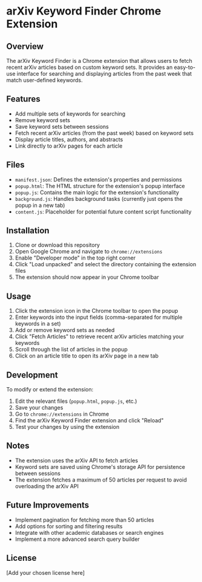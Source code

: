 # arXiv Keyword Finder Chrome Extension

## Overview

The arXiv Keyword Finder is a Chrome extension that allows users to fetch recent arXiv articles based on custom keyword sets. It provides an easy-to-use interface for searching and displaying articles from the past week that match user-defined keywords.

## Features

- Add multiple sets of keywords for searching
- Remove keyword sets
- Save keyword sets between sessions
- Fetch recent arXiv articles (from the past week) based on keyword sets
- Display article titles, authors, and abstracts
- Link directly to arXiv pages for each article

## Files

- `manifest.json`: Defines the extension's properties and permissions
- `popup.html`: The HTML structure for the extension's popup interface
- `popup.js`: Contains the main logic for the extension's functionality
- `background.js`: Handles background tasks (currently just opens the popup in a new tab)
- `content.js`: Placeholder for potential future content script functionality

## Installation

1. Clone or download this repository
2. Open Google Chrome and navigate to `chrome://extensions`
3. Enable "Developer mode" in the top right corner
4. Click "Load unpacked" and select the directory containing the extension files
5. The extension should now appear in your Chrome toolbar

## Usage

1. Click the extension icon in the Chrome toolbar to open the popup
2. Enter keywords into the input fields (comma-separated for multiple keywords in a set)
3. Add or remove keyword sets as needed
4. Click "Fetch Articles" to retrieve recent arXiv articles matching your keywords
5. Scroll through the list of articles in the popup
6. Click on an article title to open its arXiv page in a new tab

## Development

To modify or extend the extension:

1. Edit the relevant files (`popup.html`, `popup.js`, etc.)
2. Save your changes
3. Go to `chrome://extensions` in Chrome
4. Find the arXiv Keyword Finder extension and click "Reload"
5. Test your changes by using the extension

## Notes

- The extension uses the arXiv API to fetch articles
- Keyword sets are saved using Chrome's storage API for persistence between sessions
- The extension fetches a maximum of 50 articles per request to avoid overloading the arXiv API

## Future Improvements

- Implement pagination for fetching more than 50 articles
- Add options for sorting and filtering results
- Integrate with other academic databases or search engines
- Implement a more advanced search query builder

## License

[Add your chosen license here]
